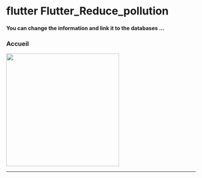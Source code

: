<h1> flutter Flutter_Reduce_pollution </h1> 


<h4> You can change the information and link it to the databases ...</h4>


<h3>Accueil</h3>


<img src="https://github.com/abenkoula71/flutter-food-pizza-dominos/blob/main/Screenshot_1643401922.png" width="300" /> <hr>
